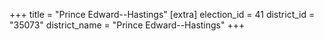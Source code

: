 +++
title = "Prince Edward--Hastings"
[extra]
election_id = 41
district_id = "35073"
district_name = "Prince Edward--Hastings"
+++
